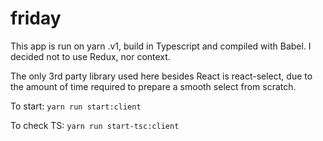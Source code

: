 # friday


This app is run on yarn .v1, build in Typescript and compiled with Babel. I decided not to use Redux, nor context. 

The only 3rd party library used here besides React is react-select, due to the amount of time required to prepare a smooth select from scratch.

To start: `yarn run start:client` 

To check TS: `yarn run start-tsc:client`